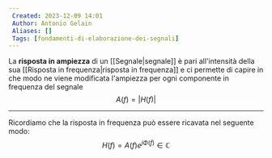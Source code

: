 ```yaml
---
 Created: 2023-12-09 14:01
 Author: Antonio Gelain
 Aliases: []
 Tags: [fondamenti-di-elaborazione-dei-segnali]
---
```


La **risposta in ampiezza** di un [[Segnale|segnale]] è pari all'intensità della sua [[Risposta in frequenza|risposta in frequenza]] e ci permette di capire in che modo ne viene modificata l'ampiezza per ogni componente in frequenza del segnale
$$A(f) = |H(f)|$$

---

Ricordiamo che la risposta in frequenza può essere ricavata nel seguente modo:
$$H(f) = A(f)e^{j \Phi(f)} \in \mathbb{C}$$
